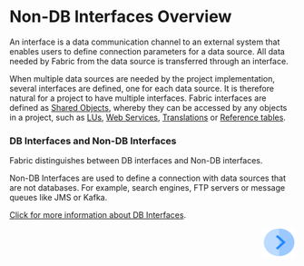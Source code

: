 # Non-DB Interfaces Overview

An interface is a data communication channel to an external system that enables users to define connection parameters for a data source. All data needed by Fabric from the data source is transferred through an interface.

When multiple data sources are needed by the project implementation, several interfaces are defined, one for each data source. It is therefore natural for a project to have multiple interfaces. Fabric interfaces are defined as [Shared Objects](articles/04_fabric_studio/12_shared_objects.md), whereby they can be accessed by any objects in a project, such as [LUs](/articles/03_logical_units/01_LU_overview.md), [Web Services](/articles/15_web_services/01_web_services_overview.md#web-services-overview), [Translations](/articles/09_translations/01_translations_overview_and_use_cases.md) or [Reference tables](/articles/22_reference(commonDB)_tables/01_fabric_commonDB_overview.md).

### DB Interfaces and Non-DB Interfaces

Fabric distinguishes between DB interfaces and Non-DB interfaces.

Non-DB Interfaces are used to define a connection with data sources that are not databases. For example, search engines, FTP servers or message queues like JMS or Kafka.

[Click for more information about DB Interfaces](/articles/05_DB_interfaces/01_interfaces_overview.md).



[<img align="right" width="60" height="54" src="/articles/images/Next.png">](02_xxx.md) 